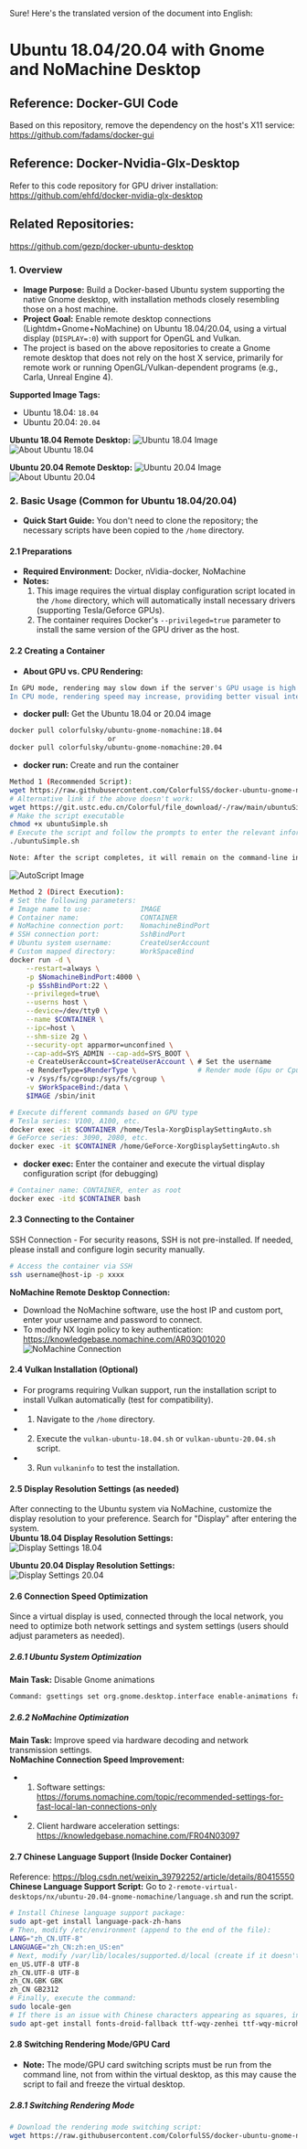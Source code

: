 Sure! Here's the translated version of the document into English:

# Ubuntu 18.04/20.04 with Gnome and NoMachine Desktop

## Reference: Docker-GUI Code
Based on this repository, remove the dependency on the host's X11 service:
https://github.com/fadams/docker-gui

## Reference: Docker-Nvidia-Glx-Desktop
Refer to this code repository for GPU driver installation:
https://github.com/ehfd/docker-nvidia-glx-desktop

## Related Repositories:
https://github.com/gezp/docker-ubuntu-desktop

### 1. Overview
* **Image Purpose:** Build a Docker-based Ubuntu system supporting the native Gnome desktop, with installation methods closely resembling those on a host machine.
* **Project Goal:** Enable remote desktop connections (Lightdm+Gnome+NoMachine) on Ubuntu 18.04/20.04, using a virtual display (`DISPLAY=:0`) with support for OpenGL and Vulkan.  
* The project is based on the above repositories to create a Gnome remote desktop that does not rely on the host X service, primarily for remote work or running OpenGL/Vulkan-dependent programs (e.g., Carla, Unreal Engine 4).

**Supported Image Tags:**  
* Ubuntu 18.04: `18.04`
* Ubuntu 20.04: `20.04`

**Ubuntu 18.04 Remote Desktop:**
![Ubuntu 18.04 Image](img/ubuntu18.04-0.png)  
![About Ubuntu 18.04](img/ubuntu18.04-about.png)

**Ubuntu 20.04 Remote Desktop:**
![Ubuntu 20.04 Image](img/ubuntu20.04-0.png)  
![About Ubuntu 20.04](img/ubuntu20.04-about.png)

### 2. Basic Usage (Common for Ubuntu 18.04/20.04)
* **Quick Start Guide:** You don't need to clone the repository; the necessary scripts have been copied to the `/home` directory.

#### 2.1 Preparations
* **Required Environment:** Docker, nVidia-docker, NoMachine  
* **Notes:**
  1. This image requires the virtual display configuration script located in the `/home` directory, which will automatically install necessary drivers (supporting Tesla/Geforce GPUs).
  2. The container requires Docker's `--privileged=true` parameter to install the same version of the GPU driver as the host.

#### 2.2 Creating a Container
* **About GPU vs. CPU Rendering:**
```bash
In GPU mode, rendering may slow down if the server's GPU usage is high (e.g., with deep learning). Consider whether to use GPU rendering based on your needs (default: GPU, e.g., V100).
In CPU mode, rendering speed may increase, providing better visual interaction (default: llvmpipe).
```

* **docker pull:** Get the Ubuntu 18.04 or 20.04 image
```bash
docker pull colorfulsky/ubuntu-gnome-nomachine:18.04  
                        or                  
docker pull colorfulsky/ubuntu-gnome-nomachine:20.04  
```

* **docker run:** Create and run the container  
```bash
Method 1 (Recommended Script):  
wget https://raw.githubusercontent.com/ColorfulSS/docker-ubuntu-gnome-nomachine/master/2-remote-virtual-desktops/nx/ubuntu-18.04-gnome-nomachine/ubuntuSimple.sh  
# Alternative link if the above doesn't work:  
wget https://git.ustc.edu.cn/Colorful/file_download/-/raw/main/ubuntuSimple.sh
# Make the script executable
chmod +x ubuntuSimple.sh
# Execute the script and follow the prompts to enter the relevant information  
./ubuntuSimple.sh  

Note: After the script completes, it will remain on the command-line interface; terminate it with Ctrl+C.
```
![AutoScript Image](img/AutoScript.png)

```bash
Method 2 (Direct Execution):   
# Set the following parameters:  
# Image name to use:            IMAGE  
# Container name:               CONTAINER  
# NoMachine connection port:    NomachineBindPort   
# SSH connection port:          SshBindPort  
# Ubuntu system username:       CreateUserAccount  
# Custom mapped directory:      WorkSpaceBind  
docker run -d \
    --restart=always \
    -p $NomachineBindPort:4000 \
    -p $SshBindPort:22 \
    --privileged=true\
    --userns host \
    --device=/dev/tty0 \
    --name $CONTAINER \
    --ipc=host \
    --shm-size 2g \
    --security-opt apparmor=unconfined \
    --cap-add=SYS_ADMIN --cap-add=SYS_BOOT \
    -e CreateUserAccount=$CreateUserAccount \ # Set the username
    -e RenderType=$RenderType \               # Render mode (Gpu or Cpu)
    -v /sys/fs/cgroup:/sys/fs/cgroup \
    -v $WorkSpaceBind:/data \
    $IMAGE /sbin/init  

# Execute different commands based on GPU type  
# Tesla series: V100, A100, etc.   
docker exec -it $CONTAINER /home/Tesla-XorgDisplaySettingAuto.sh  
# GeForce series: 3090, 2080, etc.  
docker exec -it $CONTAINER /home/GeForce-XorgDisplaySettingAuto.sh  

```

* **docker exec:** Enter the container and execute the virtual display configuration script (for debugging)  
```bash
# Container name: CONTAINER, enter as root
docker exec -itd $CONTAINER bash  
```

#### 2.3 Connecting to the Container 
SSH Connection - For security reasons, SSH is not pre-installed. If needed, please install and configure login security manually.  
```bash
# Access the container via SSH
ssh username@host-ip -p xxxx  
```

**NoMachine Remote Desktop Connection:**
* Download the NoMachine software, use the host IP and custom port, enter your username and password to connect.
* To modify NX login policy to key authentication: https://knowledgebase.nomachine.com/AR03Q01020
![NoMachine Connection](img/Nomachine.png)

#### 2.4 Vulkan Installation (Optional)
* For programs requiring Vulkan support, run the installation script to install Vulkan automatically (test for compatibility).
* 1. Navigate to the `/home` directory.
* 2. Execute the `vulkan-ubuntu-18.04.sh` or `vulkan-ubuntu-20.04.sh` script.
* 3. Run `vulkaninfo` to test the installation.

#### 2.5 Display Resolution Settings (as needed)  
After connecting to the Ubuntu system via NoMachine, customize the display resolution to your preference. Search for "Display" after entering the system.  
**Ubuntu 18.04 Display Resolution Settings:**    
![Display Settings 18.04](img/ubuntu18.04-DisplaySetting.png)

**Ubuntu 20.04 Display Resolution Settings:**    
![Display Settings 20.04](img/ubuntu20.04-DisplaySetting.png)

#### 2.6 Connection Speed Optimization
Since a virtual display is used, connected through the local network, you need to optimize both network settings and system settings (users should adjust parameters as needed).  

##### 2.6.1 Ubuntu System Optimization
**Main Task:** Disable Gnome animations  
```bash
Command: gsettings set org.gnome.desktop.interface enable-animations false  
```

##### 2.6.2 NoMachine Optimization
**Main Task:** Improve speed via hardware decoding and network transmission settings.  
**NoMachine Connection Speed Improvement:**
* 1. Software settings: https://forums.nomachine.com/topic/recommended-settings-for-fast-local-lan-connections-only
* 2. Client hardware acceleration settings: https://knowledgebase.nomachine.com/FR04N03097  

#### 2.7 Chinese Language Support (Inside Docker Container)
Reference: https://blog.csdn.net/weixin_39792252/article/details/80415550  
**Chinese Language Support Script:** Go to `2-remote-virtual-desktops/nx/ubuntu-20.04-gnome-nomachine/language.sh` and run the script.  
```bash
# Install Chinese language support package:
sudo apt-get install language-pack-zh-hans
# Then, modify /etc/environment (append to the end of the file):
LANG="zh_CN.UTF-8"
LANGUAGE="zh_CN:zh:en_US:en"
# Next, modify /var/lib/locales/supported.d/local (create if it doesn't exist, append at the end):
en_US.UTF-8 UTF-8
zh_CN.UTF-8 UTF-8
zh_CN.GBK GBK
zh_CN GB2312
# Finally, execute the command:
sudo locale-gen
# If there is an issue with Chinese characters appearing as squares, install Chinese fonts:
sudo apt-get install fonts-droid-fallback ttf-wqy-zenhei ttf-wqy-microhei fonts-arphic-ukai fonts-arphic-uming
```

#### 2.8 Switching Rendering Mode/GPU Card  
* **Note:** The mode/GPU card switching scripts must be run from the command line, not from within the virtual desktop, as this may cause the script to fail and freeze the virtual desktop.

##### 2.8.1 Switching Rendering Mode  
```bash
# Download the rendering mode switching script:
wget https://raw.githubusercontent.com/ColorfulSS/docker-ubuntu-gnome-nomachine/master/2-remote-virtual-desktops/nx/ubuntu-20.04-gnome